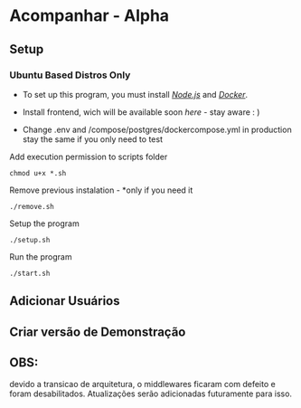 # Acompanhar - Alpha

## Setup 

### Ubuntu Based Distros Only

- To set up this program, you must install [_Node.js_](https://nodejs.org/) and [_Docker_](https://www.docker.com/).

- Install frontend, wich will be available soon _here_ - stay aware : )

- Change .env and /compose/postgres/dockercompose.yml in production stay the same if you only need to test

Add execution permission to scripts folder
```
chmod u+x *.sh
```

Remove previous instalation - *only if you need it
```
./remove.sh
```

Setup the program
```
./setup.sh
```

Run the program
```
./start.sh
```

## Adicionar Usuários

## Criar versão de Demonstração




## OBS:
devido a transicao de arquitetura, o middlewares ficaram com defeito e foram desabilitados.
Atualizações serão adicionadas futuramente para isso.



